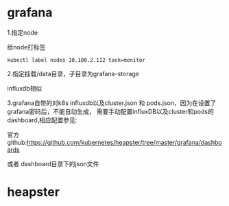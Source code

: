 # grafana
1.指定node

给node打标签

```
kubectl label nodes 10.100.2.112 task=monitor
```

2.指定挂载/data目录，子目录为grafana-storage

influxdb相似

3.grafana自带的对k8s influxdb以及cluster.json 和 pods.json，因为在设置了grafana密码后，不能自动生成，
需要手动配置influxDB以及cluster和pods的dashboard,相应配置参见:

官方github:https://github.com/kubernetes/heapster/tree/master/grafana/dashboards

或者 dashboard目录下的json文件

# heapster

```
```

